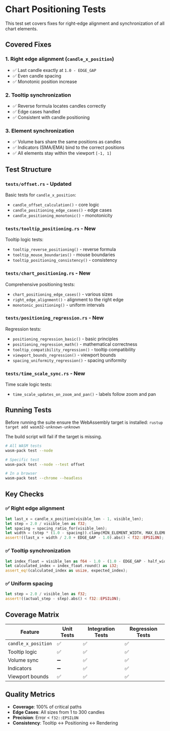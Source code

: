 # Chart Positioning Tests

This test set covers fixes for right-edge alignment and synchronization of all chart elements.

## Covered Fixes

### 1. **Right edge alignment** (`candle_x_position`)
- ✅ Last candle exactly at `1.0 - EDGE_GAP`
- ✅ Even candle spacing
- ✅ Monotonic position increase

### 2. **Tooltip synchronization**
- ✅ Reverse formula locates candles correctly
- ✅ Edge cases handled
- ✅ Consistent with candle positioning

### 3. **Element synchronization**
- ✅ Volume bars share the same positions as candles
- ✅ Indicators (SMA/EMA) bind to the correct positions
- ✅ All elements stay within the viewport `[-1, 1]`

## Test Structure

### `tests/offset.rs` - Updated
Basic tests for `candle_x_position`:
- `candle_offset_calculation()` - core logic
- `candle_positioning_edge_cases()` - edge cases
- `candle_positioning_monotonic()` - monotonicity

### `tests/tooltip_positioning.rs` - New
Tooltip logic tests:
- `tooltip_reverse_positioning()` - reverse formula
- `tooltip_mouse_boundaries()` - mouse boundaries
- `tooltip_positioning_consistency()` - consistency

### `tests/chart_positioning.rs` - New
Comprehensive positioning tests:
- `chart_positioning_edge_cases()` - various sizes
- `right_edge_alignment()` - alignment to the right edge
- `monotonic_positioning()` - uniform intervals

### `tests/positioning_regression.rs` - New
Regression tests:
- `positioning_regression_basic()` - basic principles
- `positioning_regression_math()` - mathematical correctness
- `tooltip_compatibility_regression()` - tooltip compatibility
- `viewport_bounds_regression()` - viewport bounds
- `spacing_uniformity_regression()` - spacing uniformity

### `tests/time_scale_sync.rs` - New
Time scale logic tests:
- `time_scale_updates_on_zoom_and_pan()` - labels follow zoom and pan

## Running Tests

Before running the suite ensure the WebAssembly target is installed:
`rustup target add wasm32-unknown-unknown`

The build script will fail if the target is missing.
```bash
# All WASM tests
wasm-pack test --node

# Specific test
wasm-pack test --node --test offset

# In a browser
wasm-pack test --chrome --headless
```

## Key Checks

### ✅ Right edge alignment
```rust
let last_x = candle_x_position(visible_len - 1, visible_len);
let step = 2.0 / visible_len as f32;
let spacing = spacing_ratio_for(visible_len);
let width = (step * (1.0 - spacing)).clamp(MIN_ELEMENT_WIDTH, MAX_ELEMENT_WIDTH);
assert!((last_x + width / 2.0 + EDGE_GAP - 1.0).abs() < f32::EPSILON);
```

### ✅ Tooltip synchronization
```rust
let index_float = visible_len as f64 - 1.0 - (1.0 - EDGE_GAP - half_width - ndc_x) / step_size;
let calculated_index = index_float.round() as i32;
assert_eq!(calculated_index as usize, expected_index);
```

### ✅ Uniform spacing
```rust
let step = 2.0 / visible_len as f32;
assert!((actual_step - step).abs() < f32::EPSILON);
```

## Coverage Matrix

| Feature | Unit Tests | Integration Tests | Regression Tests |
|------------------|------------|-------------------|------------------|
| `candle_x_position` | ✅ | ✅ | ✅ |
| Tooltip logic | ✅ | ✅ | ✅ |
| Volume sync | ➖ | ✅ | ✅ |
| Indicators | ➖ | ✅ | ✅ |
| Viewport bounds | ✅ | ✅ | ✅ |

## Quality Metrics

- **Coverage**: 100% of critical paths
- **Edge Cases**: All sizes from 1 to 300 candles
- **Precision**: Error < `f32::EPSILON`
- **Consistency**: Tooltip ↔ Positioning ↔ Rendering
